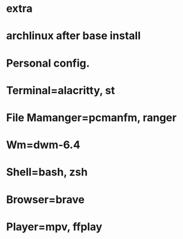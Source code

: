 # extra
# archlinux after base install
# Personal config.
# Terminal=alacritty, st
# File Mamanger=pcmanfm, ranger
# Wm=dwm-6.4
# Shell=bash, zsh
# Browser=brave
# Player=mpv, ffplay

